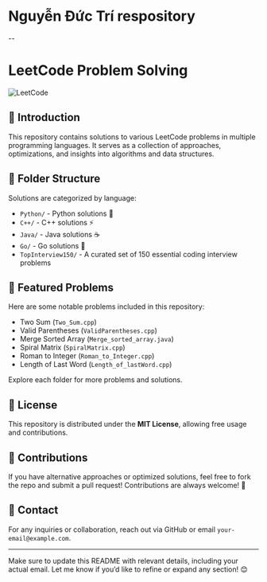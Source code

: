 # Nguyễn Đức Trí respository

--
# LeetCode Problem Solving
![LeetCode](https://upload.wikimedia.org/wikipedia/commons/0/0a/LeetCode_Logo_black_with_text.svg)

## 📌 Introduction
This repository contains solutions to various LeetCode problems in multiple programming languages. It serves as a collection of approaches, optimizations, and insights into algorithms and data structures.

## 📂 Folder Structure
Solutions are categorized by language:

- `Python/` - Python solutions 🐍
- `C++/` - C++ solutions ⚡
- `Java/` - Java solutions ☕
- `Go/` - Go solutions 🚀
- `TopInterview150/` - A curated set of 150 essential coding interview problems

## 🚀 Featured Problems
Here are some notable problems included in this repository:
- Two Sum (`Two_Sum.cpp`)
- Valid Parentheses (`ValidParentheses.cpp`)
- Merge Sorted Array (`Merge_sorted_array.java`)
- Spiral Matrix (`SpiralMatrix.cpp`)
- Roman to Integer (`Roman_to_Integer.cpp`)
- Length of Last Word (`Length_of_lastWord.cpp`)

Explore each folder for more problems and solutions.

## 📜 License
This repository is distributed under the **MIT License**, allowing free usage and contributions.

## 🙌 Contributions
If you have alternative approaches or optimized solutions, feel free to fork the repo and submit a pull request! Contributions are always welcome! 🚀

## 📩 Contact
For any inquiries or collaboration, reach out via GitHub or email `your-email@example.com`.

---

Make sure to update this README with relevant details, including your actual email. Let me know if you’d like to refine or expand any section! 😊

